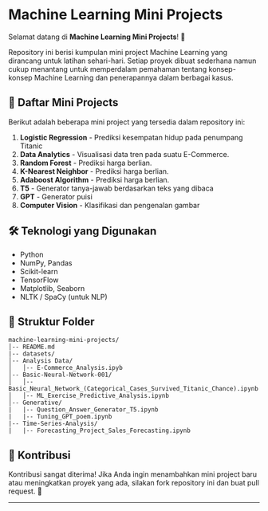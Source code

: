 # Machine Learning Mini Projects

Selamat datang di **Machine Learning Mini Projects**! 🚀

Repository ini berisi kumpulan mini project Machine Learning yang dirancang untuk latihan sehari-hari. Setiap proyek dibuat sederhana namun cukup menantang untuk memperdalam pemahaman tentang konsep-konsep Machine Learning dan penerapannya dalam berbagai kasus.

## 📌 Daftar Mini Projects
Berikut adalah beberapa mini project yang tersedia dalam repository ini:

1. **Logistic Regression** - Prediksi kesempatan hidup pada penumpang Titanic
2. **Data Analytics** - Visualisasi data tren pada suatu E-Commerce.
3. **Random Forest** - Prediksi harga berlian.
4. **K-Nearest Neighbor** - Prediksi harga berlian.
5. **Adaboost Algorithm** - Prediksi harga berlian.
6. **T5** - Generator tanya-jawab berdasarkan teks yang dibaca
7. **GPT** - Generator puisi
8. **Computer Vision** -  Klasifikasi dan pengenalan gambar

## 🛠 Teknologi yang Digunakan
- Python
- NumPy, Pandas
- Scikit-learn
- TensorFlow
- Matplotlib, Seaborn
- NLTK / SpaCy (untuk NLP)

## 📂 Struktur Folder
```
machine-learning-mini-projects/
│-- README.md
|-- datasets/
│-- Analysis Data/
│   │-- E-Commerce_Analysis.ipyb
│-- Basic-Neural-Network-001/
│   │-- Basic_Neural_Network_(Categorical_Cases_Survived_Titanic_Chance).ipynb
│   │-- ML_Exercise_Predictive_Analysis.ipynb
│-- Generative/
|   |-- Question_Answer_Generator_T5.ipynb
|   |-- Tuning_GPT_poem.ipynb
|-- Time-Series-Analysis/
|   |-- Forecasting_Project_Sales_Forecasting.ipynb
```

## 📢 Kontribusi
Kontribusi sangat diterima! Jika Anda ingin menambahkan mini project baru atau meningkatkan proyek yang ada, silakan fork repository ini dan buat pull request. 🚀

---

